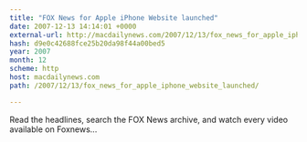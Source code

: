```yaml
---
title: "FOX News for Apple iPhone Website launched"
date: 2007-12-13 14:14:01 +0000
external-url: http://macdailynews.com/2007/12/13/fox_news_for_apple_iphone_website_launched/
hash: d9e0c42688fce25b20da98f44a00bed5
year: 2007
month: 12
scheme: http
host: macdailynews.com
path: /2007/12/13/fox_news_for_apple_iphone_website_launched/

---
```


Read the headlines, search the FOX News archive, and watch every video available on Foxnews...
